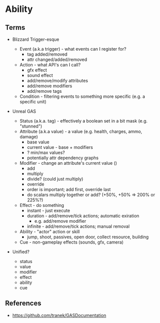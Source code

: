 # Ability

## Terms

* Blizzard Trigger-esque
    * Event (a.k.a trigger) - what events can I register for?
        * tag added/removed
        * attr changed/added/removed
    * Action - what API's can I call?
        * gfx effect
        * sound effect
        * add/remove/modify attributes
        * add/remove modifiers
        * add/remove tags
    * Condition - filtering events to something more specific (e.g. a specific unit)

* Unreal GAS
    * Status (a.k.a. tag) - effectively a boolean set in a bit mask (e.g. "stunned")
    * Attribute (a.k.a value) - a value (e.g. health, charges, ammo, damage)
        * base value
        * current value - base + modifiers
        * ? min/max values?
        * potentially attr dependency graphs
    * Modifier - change an attribute's current value ()
        * add
        * multiply
        * divide? (could just multiply)
        * override
        - order is important; add first, override last
        - do scalars multiply together or add? (+50%, +50% => 200% or 225%?)
    * Effect - do something
        * instant - just execute
        * duration - add/remove/tick actions; automatic exiration
            * e.g. add/remove modifier
        * infinite - add/remove/tick actions; manual removal
    * Ability - "actor" action or skill
        - jump, shoot, passives, open door, collect resource, building
    * Cue - non-gameplay effects (sounds, gfx, camera)

* Unified?
    * status
    * value
    * modifier
    * effect
    * ability
    * cue

## References

* https://github.com/tranek/GASDocumentation
